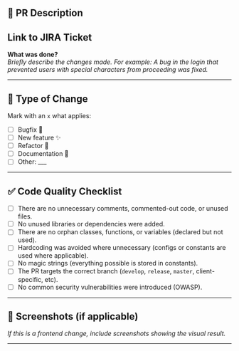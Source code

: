 ## 📝 PR Description

## Link to JIRA Ticket

**What was done?**  
_Briefly describe the changes made. For example: A bug in the login that prevented users with special characters from proceeding was fixed._

---

## 📁 Type of Change

Mark with an `x` what applies:

- [ ] Bugfix 🐛
- [ ] New feature ✨
- [ ] Refactor 🔧
- [ ] Documentation 📝
- [ ] Other: ___

---

## ✅ Code Quality Checklist

- [ ] There are no unnecessary comments, commented-out code, or unused files.
- [ ] No unused libraries or dependencies were added.
- [ ] There are no orphan classes, functions, or variables (declared but not used).
- [ ] Hardcoding was avoided where unnecessary (configs or constants are used where applicable).
- [ ] No magic strings (everything possible is stored in constants).
- [ ] The PR targets the correct branch (`develop`, `release`, `master`, client-specific, etc).
- [ ] No common security vulnerabilities were introduced (OWASP).

---

## 📸 Screenshots (if applicable)

_If this is a frontend change, include screenshots showing the visual result._

---
